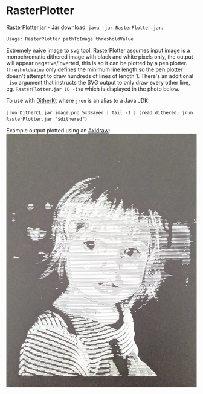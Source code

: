 # RasterPlotter

[RasterPlotter.jar](RasterPlotter.jar) - Jar download: `java -jar RasterPlotter.jar`:

```
Usage: RasterPlotter pathToImage thresholdValue
```

Extremely naive image to svg tool. RasterPlotter assumes input image is a monochromatic dithered image with black and white pixels only, the output will appear negative/inverted, this is so it can be plotted by a pen plotter. `thresholdValue` only defines the minimum line length so the pen plotter doesn't attempt to draw hundreds of lines of length 1. There's an additional `-iso` argument that instructs the SVG output to only draw every other line, eg. `RasterPlotter.jar 10 -iso` which is displayed in the photo below.

To use with [DitherKt](https://github.com/fiskurgit/DitherKt) where `jrun` is an alias to a Java JDK:

`jrun DitherCL.jar image.png 5x3Bayer | tail -1 | (read dithered; jrun RasterPlotter.jar "$dithered")`

Example output plotted using an [Axidraw](https://axidraw.com/):
![Example](example_anna.jpg)
